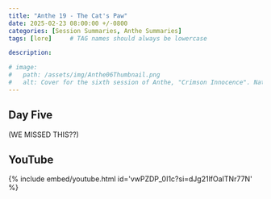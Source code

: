 ```yaml
---
title: "Anthe 19 - The Cat's Paw"
date: 2025-02-23 08:00:00 +/-0800
categories: [Session Summaries, Anthe Summaries]
tags: [lore]     # TAG names should always be lowercase

description:

# image:
#   path: /assets/img/Anthe06Thumbnail.png
#   alt: Cover for the sixth session of Anthe, "Crimson Innocence". Natalia and Lynore peacefully outlined in a charcoal sketch as described by the session. Made by Blake.
---
```


## Day Five

(WE MISSED THIS??)

## YouTube

{% include embed/youtube.html id='vwPZDP_0I1c?si=dJg21lfOaITNr77N' %}
